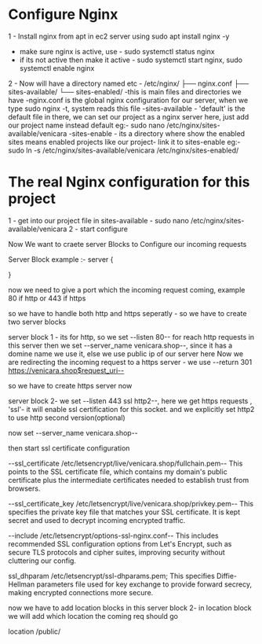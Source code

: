 # Configure Nginx 

1 - Install nginx from apt in ec2 server using sudo apt install nginx -y
  - make sure nginx is active, use - sudo systemctl status nginx
  - if its not active then make it active - sudo systemctl start nginx, sudo systemctl enable nginx

2 - Now will have a directory named etc -
        /etc/nginx/
        ├── nginx.conf
        ├── sites-available/
        └── sites-enabled/
    -this is main files and directories we have
    -nginx.conf is the global nginx configuration for our server, when we type sudo nginx -t, system reads this file
    -sites-available - 'default' is the default file in there, we can set our project as a nginx server here, just add
     our project name instead default eg:- sudo nano /etc/nginx/sites-available/venicara
    -sites-enable - its a directory where show the enabled sites means enabled projects like our project- link it
     to sites-enable eg:- sudo ln -s /etc/nginx/sites-available/venicara /etc/nginx/sites-enabled/

# The real Nginx configuration for this project

1 - get into our project file in sites-available - sudo nano /etc/nginx/sites-available/venicara
2 - start configure

Now We want to craete server Blocks to Configure our incoming requests

Server Block example :-
server {

}

now we need to give a port which the incoming request coming, example 80 if http or 443 if https

so we have to handle both http and https seperatly - so we have to create two server blocks

server block 1 - its for http, so we set --listen 80-- for reach http requests in this server
then we set --server_name venicara.shop--, since it has a domine name we use it, else we use public ip of our server here
Now we are redirecting the incoming request to a https server - we use --return 301 https://venicara.shop$request_uri--

so we have to create https server now

server block 2- we set --listen 443 ssl http2--, here we get https requests , 'ssl'- it will enable ssl certification for this socket. and we explicitly set http2 to use http second version(optional)

now set --server_name venicara.shop--

then start ssl certificate configuration

--ssl_certificate /etc/letsencrypt/live/venicara.shop/fullchain.pem--
This points to the SSL certificate file, which contains my domain's public certificate plus the intermediate certificates needed to establish trust from browsers.

--ssl_certificate_key /etc/letsencrypt/live/venicara.shop/privkey.pem--
This specifies the private key file that matches your SSL certificate. It is kept secret and used to decrypt incoming encrypted traffic.

--include /etc/letsencrypt/options-ssl-nginx.conf--
This includes recommended SSL configuration options from Let's Encrypt, such as secure TLS protocols and cipher suites, improving security without cluttering our config.

ssl_dhparam /etc/letsencrypt/ssl-dhparams.pem;
This specifies Diffie-Hellman parameters file used for key exchange to provide forward secrecy, making encrypted connections more secure.

now we have to add location blocks in this server block 2- 
in location block we will add which location the coming req should go

location /public/
